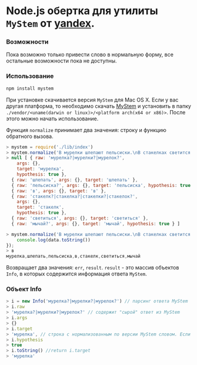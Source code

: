 Node.js обертка для утилиты ``MyStem`` от [yandex](http://company.yandex.ru/technologies/mystem/).
==================================================================================================

### Возможности ###

Пока возможно только привести слово в нормальную форму, все остальные возможности пока не доступны.

### Использование ###

```bash
npm install mystem
```

При установке скачивается версия ``MyStem`` для Mac OS X. Если у вас другая платформа, то необходимо скачать [MyStem](http://company.yandex.ru/technologies/mystem/noncommercial.xml) и установить в папку ``./vendor/<uname(darwin or linux)>/<platform arch(x64 or x86)>``. После этого можно начать использование.

Функция ``normalize`` принимает два значения: строку и функцию обратного вызова.

```javascript
> mystem = require('./lib/index')
> mystem.normalize('В мурелки шлепают пельсиски.\nВ стакелках светится мычай.', console.log);
> null [ { raw: 'мурелка?|мурелки?|мурелок?',
    args: {},
    target: 'мурелка',
    hypothesis: true },
  { raw: 'шлепать', args: {}, target: 'шлепать' },
  { raw: 'пельсиска?', args: {}, target: 'пельсиска', hypothesis: true },
  { raw: 'в', args: {}, target: 'в' },
  { raw: 'стакелк?|стакелка?|стакелки?|стакелок?',
    args: {},
    target: 'стакелк',
    hypothesis: true },
  { raw: 'светиться', args: {}, target: 'светиться' },
  { raw: 'мычай?', args: {}, target: 'мычай', hypothesis: true } ]

> mystem.normalize('В мурелки шлепают пельсиски.\nВ стакелках светится мычай.', function(err,data){
	console.log(data.toString())
});
> в
мурелка,шлепать,пельсиска,в,стакелк,светиться,мычай
```

Возвращает два значения: ``err``, ``result``.
``result`` - это массив объектов ``Info``, в которых содержится информация ответа ``MyStem``. 

### Объект Info

```javascript
> i = new Info('мурелка?|мурелки?|мурелок?') // парсинг ответа MyStem
> i.raw 
> 'мурелка?|мурелки?|мурелок?' // содержит "сырой" ответ из MyStem
> i.args
> {}
> i.target
> 'мурелка', // строка с нормализованным по версии MyStem словом. Если это гипотеза то это всегда первое слово из массива.
> i.hypothesis
> true 
> i.toString() //return i.target
> 'мурелка'
```



